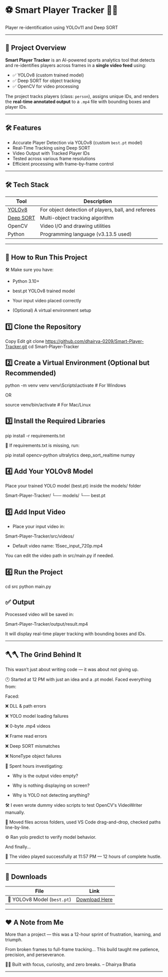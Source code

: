 # ⚽ Smart Player Tracker 🧠🎯
Player re-identification using YOLOv11 and Deep SORT

---

## 📌 Project Overview

**Smart Player Tracker** is an AI-powered sports analytics tool that detects and re-identifies players across frames in a **single video feed** using:

- ✅ YOLOv8 (custom trained model)
- ✅ Deep SORT for object tracking
- ✅ OpenCV for video processing

The project tracks players (class: `person`), assigns unique IDs, and renders the **real-time annotated output** to a `.mp4` file with bounding boxes and player IDs.

---


## 🛠️ Features

-  Accurate Player Detection via YOLOv8 (custom `best.pt` model)
-  Real-Time Tracking using Deep SORT
-  Video Output with Tracked Player IDs
-  Tested across various frame resolutions
-  Efficient processing with frame-by-frame control

---


## 🛠️ Tech Stack

| Tool          | Description |
|---------------|-------------|
| [YOLOv8](https://github.com/ultralytics/ultralytics) | For object detection of players, ball, and referees |
| [Deep SORT](https://github.com/mikel-brostrom/Yolov5_DeepSort_Pytorch) | Multi-object tracking algorithm |
| OpenCV        | Video I/O and drawing utilities |
| Python        | Programming language (v3.13.5 used) |

---

## 🚀 How to Run This Project
🛠️ Make sure you have:

- Python 3.10+

- best.pt YOLOv8 trained model

- Your input video placed correctly

- (Optional) A virtual environment setup

## 1️⃣ Clone the Repository

Copy
Edit
git clone https://github.com/dhairya-0209/Smart-Player-Tracker.git
cd Smart-Player-Tracker

## 2️⃣ Create a Virtual Environment (Optional but Recommended)

python -m venv venv
venv\Scripts\activate  # For Windows

 OR
 
source venv/bin/activate  # For Mac/Linux

## 3️⃣ Install the Required Libraries

pip install -r requirements.txt

🔄 If requirements.txt is missing, run:

pip install opencv-python ultralytics deep_sort_realtime numpy

## 4️⃣ Add Your YOLOv8 Model

Place your trained YOLO model (best.pt) inside the models/ folder

Smart-Player-Tracker/
└── models/
    └── best.pt
    
## 5️⃣ Add Input Video

- Place your input video in:

Smart-Player-Tracker/src/videos/

- Default video name: 15sec_input_720p.mp4

You can edit the video path in src/main.py if needed.

## 6️⃣ Run the Project

cd src
python main.py

## ✅ Output

Processed video will be saved in:


Smart-Player-Tracker/output/result.mp4

 It will display real-time player tracking with bounding boxes and IDs.

 ---

## 🪓🪓 The Grind Behind It
This wasn’t just about writing code — it was about not giving up.

🕛 Started at 12 PM with just an idea and a .pt model.
Faced everything from:

Faced:

❌ DLL & path errors

❌ YOLO model loading failures

❌ 0-byte .mp4 videos

❌ Frame read errors

❌ Deep SORT mismatches

❌ NoneType object failures

🧠 Spent hours investigating:

- Why is the output video empty?

- Why is nothing displaying on screen?

- Why is YOLO not detecting anything?

🛠️ I even wrote dummy video scripts to test OpenCV's VideoWriter manually.

🔄 Moved files across folders, used VS Code drag-and-drop, checked paths line-by-line.

⚙️ Ran yolo predict to verify model behavior.

And finally...

🎉 The video played successfully at 11:57 PM — 12 hours of complete hustle.

 ---
 
## 🔗 Downloads

| File | Link |
|------|------|
| 🧠 YOLOv8 Model (`best.pt`) | [Download Here](https://drive.google.com/file/d/1X85lL8_jYiaBjclZW6XRk2xczE2gBtPO/view?usp=sharing) |

---
  
## ❤️ A Note from Me

More than a project — this was a 12-hour sprint of frustration, learning, and triumph.

From broken frames to full-frame tracking...
This build taught me patience, precision, and perseverance.

🧑‍💻 Built with focus, curiosity, and zero breaks.
– Dhairya Bhatia

---

